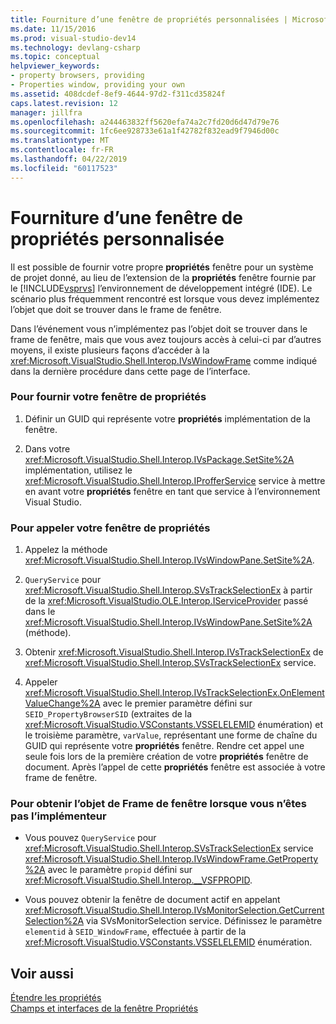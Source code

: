 ```yaml
---
title: Fourniture d’une fenêtre de propriétés personnalisées | Microsoft Docs
ms.date: 11/15/2016
ms.prod: visual-studio-dev14
ms.technology: devlang-csharp
ms.topic: conceptual
helpviewer_keywords:
- property browsers, providing
- Properties window, providing your own
ms.assetid: 408dcdef-8ef9-4644-97d2-f311cd35824f
caps.latest.revision: 12
manager: jillfra
ms.openlocfilehash: a244463832ff5620efa74a2c7fd20d6d47d79e76
ms.sourcegitcommit: 1fc6ee928733e61a1f42782f832ead9f7946d00c
ms.translationtype: MT
ms.contentlocale: fr-FR
ms.lasthandoff: 04/22/2019
ms.locfileid: "60117523"
---
```

# <a name="providing-a-custom-properties-window"></a>Fourniture d’une fenêtre de propriétés personnalisée
Il est possible de fournir votre propre **propriétés** fenêtre pour un système de projet donné, au lieu de l’extension de la **propriétés** fenêtre fournie par le [!INCLUDE[vsprvs](../includes/vsprvs-md.md)] l’environnement de développement intégré (IDE). Le scénario plus fréquemment rencontré est lorsque vous devez implémentez l’objet que doit se trouver dans le frame de fenêtre.  
  
 Dans l’événement vous n’implémentez pas l’objet doit se trouver dans le frame de fenêtre, mais que vous avez toujours accès à celui-ci par d’autres moyens, il existe plusieurs façons d’accéder à la <xref:Microsoft.VisualStudio.Shell.Interop.IVsWindowFrame> comme indiqué dans la dernière procédure dans cette page de l’interface.  
  
### <a name="to-provide-your-properties-window"></a>Pour fournir votre fenêtre de propriétés  
  
1. Définir un GUID qui représente votre **propriétés** implémentation de la fenêtre.  
  
2. Dans votre <xref:Microsoft.VisualStudio.Shell.Interop.IVsPackage.SetSite%2A> implémentation, utilisez le <xref:Microsoft.VisualStudio.Shell.Interop.IProfferService> service à mettre en avant votre **propriétés** fenêtre en tant que service à l’environnement Visual Studio.  
  
### <a name="to-call-your-properties-window"></a>Pour appeler votre fenêtre de propriétés  
  
1. Appelez la méthode <xref:Microsoft.VisualStudio.Shell.Interop.IVsWindowPane.SetSite%2A>.  
  
2. `QueryService` pour <xref:Microsoft.VisualStudio.Shell.Interop.SVsTrackSelectionEx> à partir de la <xref:Microsoft.VisualStudio.OLE.Interop.IServiceProvider> passé dans le <xref:Microsoft.VisualStudio.Shell.Interop.IVsWindowPane.SetSite%2A> (méthode).  
  
3. Obtenir <xref:Microsoft.VisualStudio.Shell.Interop.IVsTrackSelectionEx> de <xref:Microsoft.VisualStudio.Shell.Interop.SVsTrackSelectionEx> service.  
  
4. Appeler <xref:Microsoft.VisualStudio.Shell.Interop.IVsTrackSelectionEx.OnElementValueChange%2A> avec le premier paramètre défini sur `SEID_PropertyBrowserSID` (extraites de la <xref:Microsoft.VisualStudio.VSConstants.VSSELELEMID> énumération) et le troisième paramètre, `varValue`, représentant une forme de chaîne du GUID qui représente votre **propriétés** fenêtre. Rendre cet appel une seule fois lors de la première création de votre **propriétés** fenêtre de document. Après l’appel de cette **propriétés** fenêtre est associée à votre frame de fenêtre.  
  
### <a name="to-obtain-the-window-frame-object-when-you-are-not-the-implementer"></a>Pour obtenir l’objet de Frame de fenêtre lorsque vous n’êtes pas l’implémenteur  
  
- Vous pouvez `QueryService` pour <xref:Microsoft.VisualStudio.Shell.Interop.SVsTrackSelectionEx> service <xref:Microsoft.VisualStudio.Shell.Interop.IVsWindowFrame.GetProperty%2A> avec le paramètre `propid` défini sur <xref:Microsoft.VisualStudio.Shell.Interop.__VSFPROPID>.  
  
- Vous pouvez obtenir la fenêtre de document actif en appelant <xref:Microsoft.VisualStudio.Shell.Interop.IVsMonitorSelection.GetCurrentSelection%2A> via SVsMonitorSelection service. Définissez le paramètre `elementid` à `SEID_WindowFrame`, effectuée à partir de la <xref:Microsoft.VisualStudio.VSConstants.VSSELELEMID> énumération.  
  
## <a name="see-also"></a>Voir aussi  
 [Étendre les propriétés](../extensibility/internals/extending-properties.md)   
 [Champs et interfaces de la fenêtre Propriétés](../extensibility/internals/properties-window-fields-and-interfaces.md)